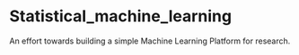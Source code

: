 # Statistical_machine_learning
An effort towards building a simple Machine Learning Platform for research.
